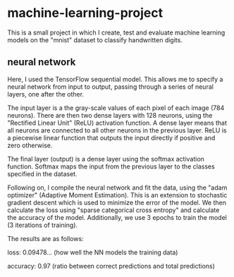 # machine-learning-project

This is a small project in which I create, test and evaluate machine learning models on the "mnist" dataset to classify handwritten digits.

## neural network

Here, I used the TensorFlow sequential model. This allows me to specify a neural network from input to output, passing through a series of neural layers, one after the other.

The input layer is a the gray-scale values of each pixel of each image (784 neurons). 
There are then two dense layers with 128 neurons, using the "Rectified Linear Unit" (ReLU) activation function. A dense layer means that all neurons are connected to all other neurons in the previous layer. ReLU is a piecewise linear function that outputs the input directly if positive and zero otherwise.

The final layer (output) is a dense layer using the softmax activation function. Softmax maps the input from the previous layer to the classes specified in the dataset.

Following on, I compile the neural network and fit the data, using the "adam optimizer" (Adaptive Moment Estimation). This is an extension to stochastic gradient descent which is used to minimize the error of the model. We then calculate the loss using "sparse categorical cross entropy" and calculate the accuracy of the model. Additionally, we use 3 epochs to train the model (3 iterations of training).

The results are as follows:

loss: 0.09478... (how well the NN models the training data)

accuracy: 0.97 (ratio between correct predictions and total predictions)
